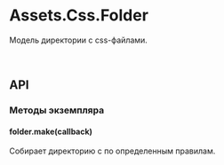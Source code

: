 # Assets.Css.Folder
Модель директории с css-файлами.

 

## API

### Методы экземпляра

#### folder.make(callback)
Собирает директорию с по определенным правилам.